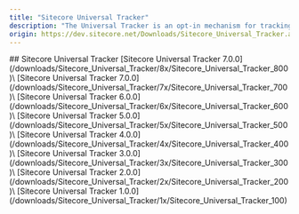 ```yaml
---
title: "Sitecore Universal Tracker"
description: "The Universal Tracker is an opt-in mechanism for tracking interactions and events from headless clients."
origin: https://dev.sitecore.net/Downloads/Sitecore_Universal_Tracker.aspx
---
```


<Card variant='outlineRaised' px={0} mb={8}>
<CardHeader>
## Sitecore Universal Tracker
</CardHeader>
<CardBody>
[Sitecore Universal Tracker 7.0.0](/downloads/Sitecore_Universal_Tracker/8x/Sitecore_Universal_Tracker_800)\
[Sitecore Universal Tracker 7.0.0](/downloads/Sitecore_Universal_Tracker/7x/Sitecore_Universal_Tracker_700)\
[Sitecore Universal Tracker 6.0.0](/downloads/Sitecore_Universal_Tracker/6x/Sitecore_Universal_Tracker_600)\
[Sitecore Universal Tracker 5.0.0](/downloads/Sitecore_Universal_Tracker/5x/Sitecore_Universal_Tracker_500)\
[Sitecore Universal Tracker 4.0.0](/downloads/Sitecore_Universal_Tracker/4x/Sitecore_Universal_Tracker_400)\
[Sitecore Universal Tracker 3.0.0](/downloads/Sitecore_Universal_Tracker/3x/Sitecore_Universal_Tracker_300)\
[Sitecore Universal Tracker 2.0.0](/downloads/Sitecore_Universal_Tracker/2x/Sitecore_Universal_Tracker_200)\
[Sitecore Universal Tracker 1.0.0](/downloads/Sitecore_Universal_Tracker/1x/Sitecore_Universal_Tracker_100)
</CardBody>          
</Card>